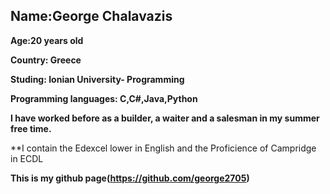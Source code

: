 ## Name:George Chalavazis

**Age:20 years old**

**Country: Greece**

 **Studing: Ionian University- Programming**
 
 **Programming languages: C,C#,Java,Python**
 
 **I have worked before as a builder, a waiter and a salesman in my summer free time.**
 
 **I contain the Edexcel lower in English and the Proficience of Campridge in ECDL
 
 **This is my github page(https://github.com/george2705)**
 
